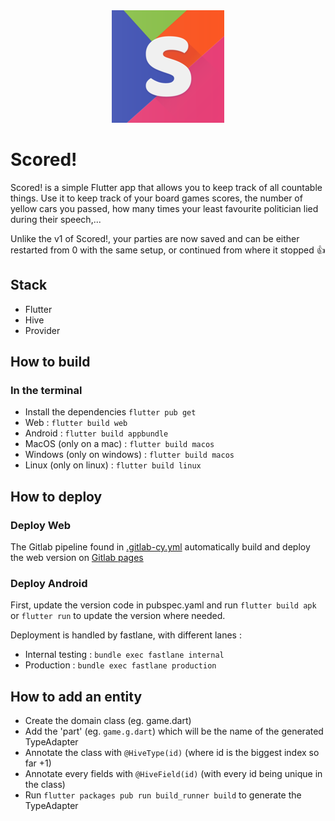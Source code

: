 <div align="center">
	<img src="./web/apple-touch-icon.png"/>
</div>

# Scored!

Scored! is a simple Flutter app that allows you to keep track of all countable things.
Use it to keep track of your board games scores, the number of yellow cars you passed, how many times your least favourite politician lied during their speech,...

Unlike the v1 of Scored!, your parties are now saved and can be either restarted from 0 with the same setup, or continued from where it stopped 👍

## Stack

-   Flutter
-   Hive
-   Provider

## How to build

### In the terminal

-   Install the dependencies `flutter pub get`
-   Web : `flutter build web`
-   Android : `flutter build appbundle`
-   MacOS (only on a mac) : `flutter build macos`
-   Windows (only on windows) : `flutter build macos`
-   Linux (only on linux) : `flutter build linux`

## How to deploy

### Deploy Web

The Gitlab pipeline found in [.gitlab-cy.yml](./gitlab-ci.yml) automatically build and deploy the web version on [Gitlab pages](https://scored.gitlab.io)

### Deploy Android

First, update the version code in pubspec.yaml and run `flutter build apk` or `flutter run` to update the version where needed.

Deployment is handled by fastlane, with different lanes :

-   Internal testing : `bundle exec fastlane internal`
-   Production : `bundle exec fastlane production`

## How to add an entity

-   Create the domain class (eg. game.dart)
-   Add the 'part' (eg. `game.g.dart`) which will be the name of the generated TypeAdapter
-   Annotate the class with `@HiveType(id)` (where id is the biggest index so far +1)
-   Annotate every fields with `@HiveField(id)` (with every id being unique in the class)
-   Run `flutter packages pub run build_runner build` to generate the TypeAdapter
